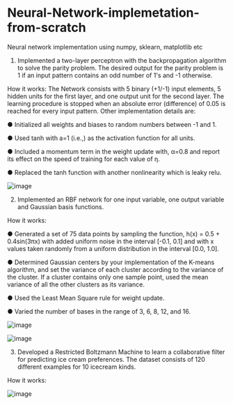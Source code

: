 # Neural-Network-implemetation-from-scratch
Neural network implementation using numpy, sklearn, matplotlib etc

1. Implemented a two-layer perceptron with the backpropagation algorithm to solve the parity problem. The desired output for the parity problem is 1 if an input pattern contains an odd number of 1's and -1 otherwise.

How it works:
The Network consists with 5 binary (+1/-1) input elements, 5 hidden units for the first layer, and one output unit for the second layer. The learning procedure is stopped when     an absolute error (difference) of 0.05 is reached for every input pattern. Other implementation details are:

● Initialized all weights and biases to random numbers between -1 and 1.

● Used tanh with a=1 (i.e.,) as the activation function for all units.

● Included a momentum term in the weight update with, α=0.8 and report its effect on the speed of training for each value of η.

● Replaced the tanh function with another nonlinearity which is leaky relu.

![image](https://user-images.githubusercontent.com/42225976/156085331-3ec1daa9-4a57-4a9f-a6ac-0339380b879c.png)

2. Implemented an RBF network for one input variable, one output variable and Gaussian basis functions. 

How it works:

● Generated a set of 75 data points by sampling the function, h(x) = 0.5 + 0.4sin(3πx) with added uniform noise in the interval [-0.1, 0.1] and with x values taken randomly from a uniform distribution in the interval [0.0, 1.0]. 

● Determined Gaussian centers by your implementation of the K-means algorithm, and set the variance of each cluster according to the variance of the cluster. If a cluster contains only one sample point, used the mean variance of all the other clusters as its variance.

● Used the Least Mean Square rule for weight update. 

● Varied the number of bases in the range of 3, 6, 8, 12, and 16.

![image](https://user-images.githubusercontent.com/42225976/156085883-64ec47c2-adcf-4bcd-b5ee-bde3bca87289.png)

![image](https://user-images.githubusercontent.com/42225976/156085741-145bc97e-48f9-4d6f-ab7f-2da4c7f318f1.png)

3. Developed a Restricted Boltzmann Machine to learn a collaborative filter for predicting ice cream preferences.
The dataset consists of 120 different examples for 10 icecream kinds.

How it works:

![image](https://user-images.githubusercontent.com/42225976/156087139-9ac672dc-be99-4d1d-a226-fc34c88ca959.png)



